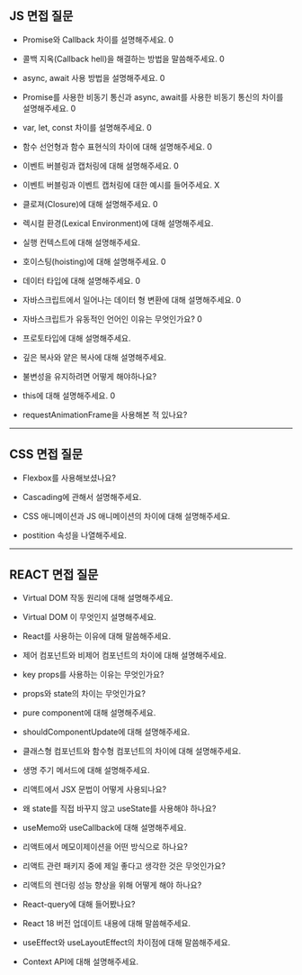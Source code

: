 ## JS 면접 질문

* Promise와 Callback 차이를 설명해주세요. 0

* 콜백 지옥(Callback hell)을 해결하는 방법을 말씀해주세요. 0

* async, await 사용 방법을 설명해주세요. 0
 
* Promise를 사용한 비동기 통신과 async, await를 사용한 비동기 통신의 차이를 설명해주세요. 0

* var, let, const 차이를 설명해주세요. 0 

* 함수 선언형과 함수 표현식의 차이에 대해 설명해주세요. 0

* 이벤트 버블링과 캡처링에 대해 설명해주세요. 0

* 이벤트 버블링과 이벤트 캡처링에 대한 예시를 들어주세요. X

* 클로져(Closure)에 대해 설명해주세요. 0

* 렉시컬 환경(Lexical Environment)에 대해 설명해주세요. 

* 실행 컨텍스트에 대해 설명해주세요.

* 호이스팅(hoisting)에 대해 설명해주세요. 0

* 데이터 타입에 대해 설명해주세요. 0

* 자바스크립트에서 일어나는 데이터 형 변환에 대해 설명해주세요. 0

* 자바스크립트가 유동적인 언어인 이유는 무엇인가요? 0

* 프로토타입에 대해 설명해주세요.

* 깊은 복사와 얕은 복사에 대해 설명해주세요.

* 불변성을 유지하려면 어떻게 해야하나요?

* this에 대해 설명해주세요. 0

* requestAnimationFrame을 사용해본 적 있나요?


---

## CSS 면접 질문

* Flexbox를 사용해보셨나요?

* Cascading에 관해서 설명해주세요.

* CSS 애니메이션과 JS 애니메이션의 차이에 대해 설명해주세요.

* postition 속성을 나열해주세요.
 

---

## REACT 면접 질문

* Virtual DOM 작동 원리에 대해 설명해주세요.

*  Virtual DOM 이 무엇인지 설명해주세요.

* React를 사용하는 이유에 대해 말씀해주세요.

* 제어 컴포넌트와 비제어 컴포넌트의 차이에 대해 설명해주세요.

* key props를 사용하는 이유는 무엇인가요?

* props와 state의 차이는 무엇인가요?

* pure component에 대해 설명해주세요.

* shouldComponentUpdate에 대해 설명해주세요.

* 클래스형 컴포넌트와 함수형 컴포넌트의 차이에 대해 설명해주세요.

* 생명 주기 메서드에 대해 설명해주세요.

* 리액트에서 JSX 문법이 어떻게 사용되나요?

* 왜 state를 직접 바꾸지 않고 useState를 사용해야 하나요?

* useMemo와 useCallback에 대해 설명해주세요.

* 리액트에서 메모이제이션을 어떤 방식으로 하나요?

* 리액트 관련 패키지 중에 제일 좋다고 생각한 것은 무엇인가요?

* 리액트의 렌더링 성능 향상을 위해 어떻게 해야 하나요?

* React-query에 대해 들어봤나요?

* React 18 버전 업데이트 내용에 대해 말씀해주세요.

* useEffect와 useLayoutEffect의 차이점에 대해 말씀해주세요.

* Context API에 대해 설명해주세요.